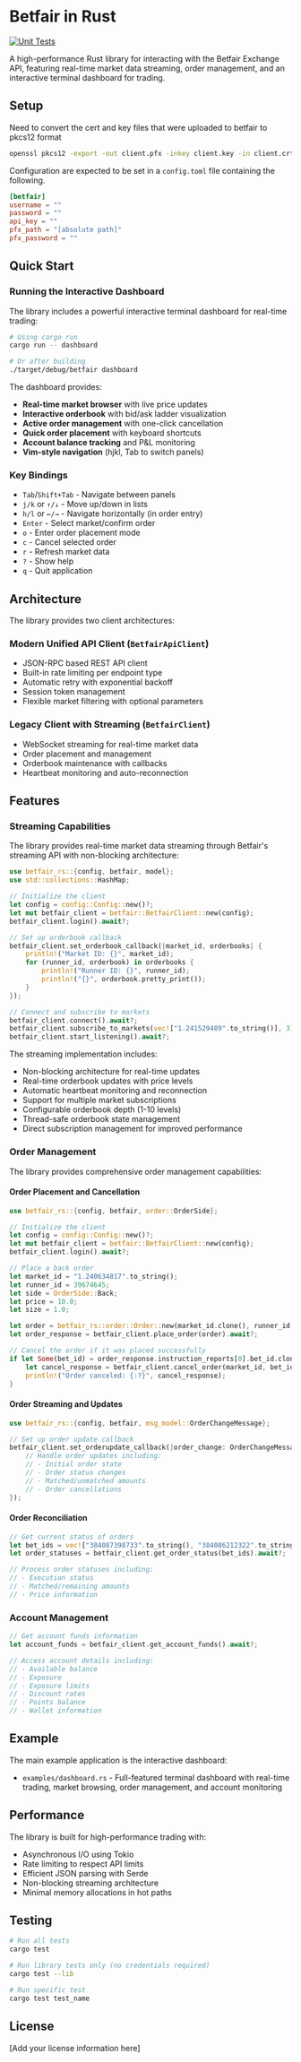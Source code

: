 # Betfair in Rust

[![Unit Tests](https://github.com/t2o2/betfair-rs/actions/workflows/unit_tests.yml/badge.svg)](https://github.com/t2o2/betfair-rs/actions/workflows/unit_tests.yml)

A high-performance Rust library for interacting with the Betfair Exchange API, featuring real-time market data streaming, order management, and an interactive terminal dashboard for trading.

## Setup

Need to convert the cert and key files that were uploaded to betfair to pkcs12 format

```bash
openssl pkcs12 -export -out client.pfx -inkey client.key -in client.crt
```

Configuration are expected to be set in a `config.toml` file containing the following.

```toml
[betfair]
username = ""
password = ""
api_key = ""
pfx_path = "[absolute path]"
pfx_password = ""
```

## Quick Start

### Running the Interactive Dashboard

The library includes a powerful interactive terminal dashboard for real-time trading:

```bash
# Using cargo run
cargo run -- dashboard

# Or after building
./target/debug/betfair dashboard
```

The dashboard provides:
- **Real-time market browser** with live price updates
- **Interactive orderbook** with bid/ask ladder visualization
- **Active order management** with one-click cancellation
- **Quick order placement** with keyboard shortcuts
- **Account balance tracking** and P&L monitoring
- **Vim-style navigation** (hjkl, Tab to switch panels)

### Key Bindings

- `Tab`/`Shift+Tab` - Navigate between panels
- `j/k` or `↑/↓` - Move up/down in lists
- `h/l` or `←/→` - Navigate horizontally (in order entry)
- `Enter` - Select market/confirm order
- `o` - Enter order placement mode
- `c` - Cancel selected order
- `r` - Refresh market data
- `?` - Show help
- `q` - Quit application

## Architecture

The library provides two client architectures:

### Modern Unified API Client (`BetfairApiClient`)
- JSON-RPC based REST API client
- Built-in rate limiting per endpoint type
- Automatic retry with exponential backoff
- Session token management
- Flexible market filtering with optional parameters

### Legacy Client with Streaming (`BetfairClient`)
- WebSocket streaming for real-time market data
- Order placement and management
- Orderbook maintenance with callbacks
- Heartbeat monitoring and auto-reconnection

## Features

### Streaming Capabilities

The library provides real-time market data streaming through Betfair's streaming API with non-blocking architecture:

```rust
use betfair_rs::{config, betfair, model};
use std::collections::HashMap;

// Initialize the client
let config = config::Config::new()?;
let mut betfair_client = betfair::BetfairClient::new(config);
betfair_client.login().await?;

// Set up orderbook callback
betfair_client.set_orderbook_callback(|market_id, orderbooks| {
    println!("Market ID: {}", market_id);
    for (runner_id, orderbook) in orderbooks {
        println!("Runner ID: {}", runner_id);
        println!("{}", orderbook.pretty_print());
    }
});

// Connect and subscribe to markets
betfair_client.connect().await?;
betfair_client.subscribe_to_markets(vec!["1.241529489".to_string()], 3).await?;
betfair_client.start_listening().await?;
```

The streaming implementation includes:
- Non-blocking architecture for real-time updates
- Real-time orderbook updates with price levels
- Automatic heartbeat monitoring and reconnection
- Support for multiple market subscriptions
- Configurable orderbook depth (1-10 levels)
- Thread-safe orderbook state management
- Direct subscription management for improved performance

### Order Management

The library provides comprehensive order management capabilities:

#### Order Placement and Cancellation

```rust
use betfair_rs::{config, betfair, order::OrderSide};

// Initialize the client
let config = config::Config::new()?;
let mut betfair_client = betfair::BetfairClient::new(config);
betfair_client.login().await?;

// Place a back order
let market_id = "1.240634817".to_string();
let runner_id = 39674645;
let side = OrderSide::Back;
let price = 10.0;
let size = 1.0;

let order = betfair_rs::order::Order::new(market_id.clone(), runner_id, side, price, size);
let order_response = betfair_client.place_order(order).await?;

// Cancel the order if it was placed successfully
if let Some(bet_id) = order_response.instruction_reports[0].bet_id.clone() {
    let cancel_response = betfair_client.cancel_order(market_id, bet_id).await?;
    println!("Order canceled: {:?}", cancel_response);
}
```

#### Order Streaming and Updates

```rust
use betfair_rs::{config, betfair, msg_model::OrderChangeMessage};

// Set up order update callback
betfair_client.set_orderupdate_callback(|order_change: OrderChangeMessage| {
    // Handle order updates including:
    // - Initial order state
    // - Order status changes
    // - Matched/unmatched amounts
    // - Order cancellations
});
```

#### Order Reconciliation

```rust
// Get current status of orders
let bet_ids = vec!["384087398733".to_string(), "384086212322".to_string()];
let order_statuses = betfair_client.get_order_status(bet_ids).await?;

// Process order statuses including:
// - Execution status
// - Matched/remaining amounts
// - Price information
```

### Account Management

```rust
// Get account funds information
let account_funds = betfair_client.get_account_funds().await?;

// Access account details including:
// - Available balance
// - Exposure
// - Exposure limits
// - Discount rates
// - Points balance
// - Wallet information
```

## Example

The main example application is the interactive dashboard:
- `examples/dashboard.rs` - Full-featured terminal dashboard with real-time trading, market browsing, order management, and account monitoring

## Performance

The library is built for high-performance trading with:
- Asynchronous I/O using Tokio
- Rate limiting to respect API limits
- Efficient JSON parsing with Serde
- Non-blocking streaming architecture
- Minimal memory allocations in hot paths

## Testing

```bash
# Run all tests
cargo test

# Run library tests only (no credentials required)
cargo test --lib

# Run specific test
cargo test test_name
```

## License

[Add your license information here]
